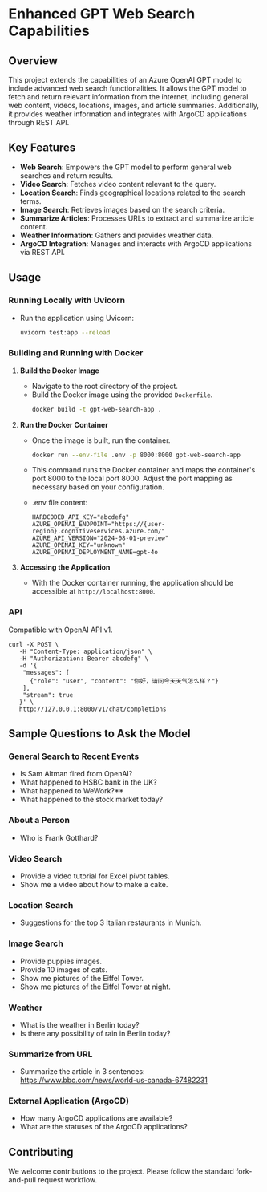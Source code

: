 # Enhanced GPT Web Search Capabilities

## Overview
This project extends the capabilities of an Azure OpenAI GPT model to include advanced web search functionalities. It allows the GPT model to fetch and return relevant information from the internet, including general web content, videos, locations, images, and article summaries. Additionally, it provides weather information and integrates with ArgoCD applications through REST API.

## Key Features
- **Web Search**: Empowers the GPT model to perform general web searches and return results.
- **Video Search**: Fetches video content relevant to the query.
- **Location Search**: Finds geographical locations related to the search terms.
- **Image Search**: Retrieves images based on the search criteria.
- **Summarize Articles**: Processes URLs to extract and summarize article content.
- **Weather Information**: Gathers and provides weather data.
- **ArgoCD Integration**: Manages and interacts with ArgoCD applications via REST API.


## Usage

### Running Locally with Uvicorn
- Run the application using Uvicorn:
  ```bash
  uvicorn test:app --reload
  ```

### Building and Running with Docker
1. **Build the Docker Image**
    - Navigate to the root directory of the project.
    - Build the Docker image using the provided `Dockerfile`.
      ```bash
      docker build -t gpt-web-search-app .
      ```

2. **Run the Docker Container**
    - Once the image is built, run the container.
      ```bash
      docker run --env-file .env -p 8000:8000 gpt-web-search-app
      ```

    - This command runs the Docker container and maps the container's port 8000 to the local port 8000. Adjust the port mapping as necessary based on your configuration.
    - .env file content:
      ```
      HARDCODED_API_KEY="abcdefg"
      AZURE_OPENAI_ENDPOINT="https://{user-region}.cognitiveservices.azure.com/"
      AZURE_API_VERSION="2024-08-01-preview"
      AZURE_OPENAI_KEY="unknown"
      AZURE_OPENAI_DEPLOYMENT_NAME=gpt-4o
      ```

3. **Accessing the Application**
    - With the Docker container running, the application should be accessible at `http://localhost:8000`.

### API
Compatible with OpenAI API v1.
```
curl -X POST \
   -H "Content-Type: application/json" \
   -H "Authorization: Bearer abcdefg" \
   -d '{
    "messages": [
      {"role": "user", "content": "你好，请问今天天气怎么样？"}
    ],
    "stream": true
   }' \
   http://127.0.0.1:8000/v1/chat/completions
```


## Sample Questions to Ask the Model

### General Search to Recent Events
- Is Sam Altman fired from OpenAI?
- What happened to HSBC bank in the UK?
- What happened to WeWork?**
- What happened to the stock market today?

### About a Person
- Who is Frank Gotthard?

### Video Search
- Provide a video tutorial for Excel pivot tables.
- Show me a video about how to make a cake.

### Location Search
- Suggestions for the top 3 Italian restaurants in Munich.

### Image Search
- Provide puppies images.
- Provide 10 images of cats.
- Show me pictures of the Eiffel Tower.
- Show me pictures of the Eiffel Tower at night.

### Weather
- What is the weather in Berlin today?
- Is there any possibility of rain in Berlin today?

### Summarize from URL
- Summarize the article in 3 sentences: https://www.bbc.com/news/world-us-canada-67482231

### External Application (ArgoCD)
- How many ArgoCD applications are available?
- What are the statuses of the ArgoCD applications?





## Contributing
We welcome contributions to the project. Please follow the standard fork-and-pull request workflow.
